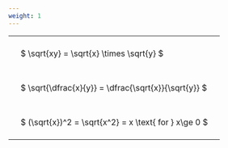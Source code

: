 ```yaml
---
weight: 1
---
```


<style type="text/css">
#T_32e29 th.col_heading {
  text-align: left;
  font-size: 1em;
}
#T_32e29 td {
  text-align: left;
  font-size: 1em;
  padding: 1.5em;
}
</style>
<table id="T_32e29">
  <thead>
  </thead>
  <tbody>
    <tr>
      <td id="T_32e29_row0_col0" class="data row0 col0" >$ \sqrt{xy} = \sqrt{x} \times \sqrt{y} $</td>
    </tr>
    <tr>
      <td id="T_32e29_row1_col0" class="data row1 col0" >$ \sqrt{\dfrac{x}{y}} = \dfrac{\sqrt{x}}{\sqrt{y}} $</td>
    </tr>
    <tr>
      <td id="T_32e29_row2_col0" class="data row2 col0" >$ (\sqrt{x})^2 = \sqrt{x^2} = x \text{ for } x\ge 0 $</td>
    </tr>
  </tbody>
</table>
